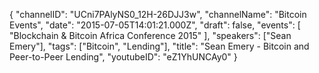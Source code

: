 {
    "channelID": "UCni7PAlyNS0_12H-26DJJ3w",
    "channelName": "Bitcoin Events",
    "date": "2015-07-05T14:01:21.000Z",
    "draft": false,
    "events": [
        "Blockchain & Bitcoin Africa Conference 2015"
    ],
    "speakers": ["Sean Emery"],
    "tags": ["Bitcoin", "Lending"],
    "title": "Sean Emery - Bitcoin and Peer-to-Peer Lending",
    "youtubeID": "eZ1YhUNCAy0"
}
